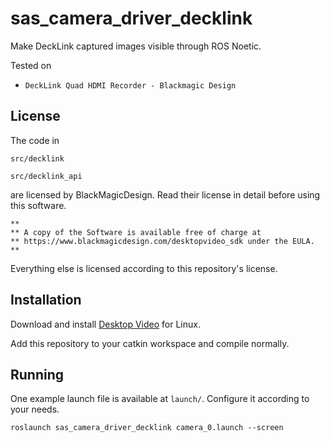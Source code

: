 # sas_camera_driver_decklink

Make DeckLink captured images visible through ROS Noetic.

Tested on
- `DeckLink Quad HDMI Recorder - Blackmagic Design`

## License

The code in

`src/decklink`

`src/decklink_api`

are licensed by  BlackMagicDesign. Read their license in detail before using this software.
```
** 
** A copy of the Software is available free of charge at 
** https://www.blackmagicdesign.com/desktopvideo_sdk under the EULA.
** 
```

Everything else is licensed according to this repository's license.

## Installation

Download and install [Desktop Video](https://www.blackmagicdesign.com/developer/product/capture-and-playback) for Linux.

Add this repository to your catkin workspace and compile normally.

## Running

One example launch file is available at `launch/`. Configure it according to your needs.

`roslaunch sas_camera_driver_decklink camera_0.launch --screen`
